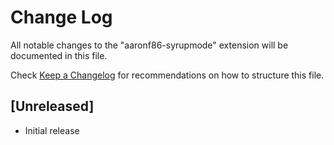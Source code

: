 # Change Log

All notable changes to the "aaronf86-syrupmode" extension will be documented in this file.

Check [Keep a Changelog](http://keepachangelog.com/) for recommendations on how to structure this file.

## [Unreleased]

- Initial release